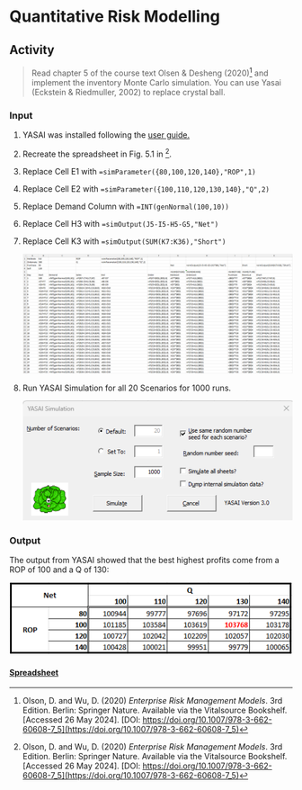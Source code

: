 # Quantitative Risk Modelling

## Activity
> Read chapter 5 of the course text Olsen & Desheng (2020)[^1] and implement the inventory Monte Carlo simulation. You can use Yasai (Eckstein & Riedmuller, 2002) to replace crystal ball.

### Input 
1. YASAI was installed following the [user guide.](https://sites.rutgers.edu/yasai/)
2. Recreate the spreadsheet in Fig. 5.1 in [^1].
3. Replace Cell E1 with `=simParameter({80,100,120,140},"ROP",1)`
4. Replace Cell E2 with `=simParameter({100,110,120,130,140},"Q",2)`
6. Replace Demand Column with `=INT(genNormal(100,10))`
7. Replace Cell H3 with `=simOutput(J5-I5-H5-G5,"Net")`
8. Replace Cell K3 with `=simOutput(SUM(K7:K36),"Short")`
   
   ![Formula view of spreadsheet reproduced from Fig 5.1 from Olson & Wu (2020)](./Assets/QRM_Formula.png)
10. Run YASAI Simulation for all 20 Scenarios for 1000 runs.

    ![YASAI input](./Assets/QRM_YASAI.png)

### Output
The output from YASAI showed that the best highest profits come from a ROP of 100 and a Q of 130:

   ![tabular output from YASAI](./Assets/YASAI_Out_T.png)

#### [Spreadsheet](./Assets/MC_YASAI.xlsx)

[^1]: Olson, D. and Wu, D. (2020) *Enterprise Risk Management Models*. 3rd Edition. Berlin: Springer Nature. Available via the Vitalsource Bookshelf. [Accessed 26 May 2024]. [DOI: https://doi.org/10.1007/978-3-662-60608-7_5](https://doi.org/10.1007/978-3-662-60608-7_5)
